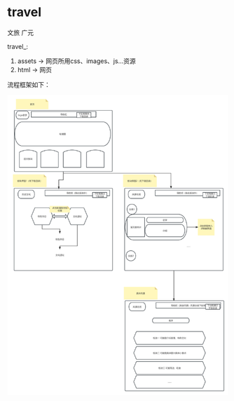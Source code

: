 # travel

文旅 广元

travel_:
1. assets -> 网页所用css、images、js...资源
2. html -> 网页


流程框架如下：

![流程](https://raw.githubusercontent.com/Patrickming/travel/main/assets/process.jpg)
